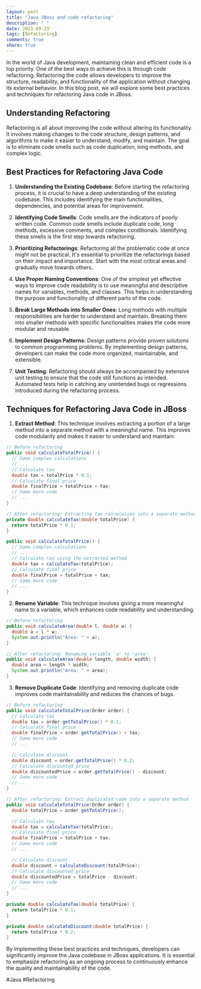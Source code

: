 ```yaml
---
layout: post
title: "Java JBoss and code refactoring"
description: " "
date: 2023-09-29
tags: [Refactoring]
comments: true
share: true
---
```


In the world of Java development, maintaining clean and efficient code is a top priority. One of the best ways to achieve this is through code refactoring. Refactoring the code allows developers to improve the structure, readability, and functionality of the application without changing its external behavior. In this blog post, we will explore some best practices and techniques for refactoring Java code in JBoss.

## Understanding Refactoring

Refactoring is all about improving the code without altering its functionality. It involves making changes to the code structure, design patterns, and algorithms to make it easier to understand, modify, and maintain. The goal is to eliminate code smells such as code duplication, long methods, and complex logic.

## Best Practices for Refactoring Java Code

1. **Understanding the Existing Codebase**: Before starting the refactoring process, it is crucial to have a deep understanding of the existing codebase. This includes identifying the main functionalities, dependencies, and potential areas for improvement.

2. **Identifying Code Smells**: Code smells are the indicators of poorly written code. Common code smells include duplicate code, long methods, excessive comments, and complex conditionals. Identifying these smells is the first step towards refactoring.

3. **Prioritizing Refactorings**: Refactoring all the problematic code at once might not be practical. It's essential to prioritize the refactorings based on their impact and importance. Start with the most critical areas and gradually move towards others.

4. **Use Proper Naming Conventions**: One of the simplest yet effective ways to improve code readability is to use meaningful and descriptive names for variables, methods, and classes. This helps in understanding the purpose and functionality of different parts of the code.

5. **Break Large Methods into Smaller Ones**: Long methods with multiple responsibilities are harder to understand and maintain. Breaking them into smaller methods with specific functionalities makes the code more modular and reusable.

6. **Implement Design Patterns**: Design patterns provide proven solutions to common programming problems. By implementing design patterns, developers can make the code more organized, maintainable, and extensible.

7. **Unit Testing**: Refactoring should always be accompanied by extensive unit testing to ensure that the code still functions as intended. Automated tests help in catching any unintended bugs or regressions introduced during the refactoring process.

## Techniques for Refactoring Java Code in JBoss

1. **Extract Method**: This technique involves extracting a portion of a large method into a separate method with a meaningful name. This improves code modularity and makes it easier to understand and maintain.

```java
// Before refactoring
public void calculateTotalPrice() {
  // Some complex calculations
  // ...
  // Calculate tax
  double tax = totalPrice * 0.1;
  // Calculate final price
  double finalPrice = totalPrice + tax;
  // Some more code
  // ...
}

// After refactoring: Extracting tax calculation into a separate method
private double calculateTax(double totalPrice) {
  return totalPrice * 0.1;
}

public void calculateTotalPrice() {
  // Some complex calculations
  // ...
  // Calculate tax using the extracted method
  double tax = calculateTax(totalPrice);
  // Calculate final price
  double finalPrice = totalPrice + tax;
  // Some more code
  // ...
}
```

2. **Rename Variable**: This technique involves giving a more meaningful name to a variable, which enhances code readability and understanding.

```java
// Before refactoring
public void calculateArea(double l, double w) {
  double a = l * w;
  System.out.println("Area: " + a);
}

// After refactoring: Renaming variable 'a' to 'area'
public void calculateArea(double length, double width) {
  double area = length * width;
  System.out.println("Area: " + area);
}
```

3. **Remove Duplicate Code**: Identifying and removing duplicate code improves code maintainability and reduces the chances of bugs.

```java
// Before refactoring
public void calculateTotalPrice(Order order) {
  // Calculate tax
  double tax = order.getTotalPrice() * 0.1;
  // Calculate final price
  double finalPrice = order.getTotalPrice() + tax;
  // Some more code
  // ...

  // Calculate discount
  double discount = order.getTotalPrice() * 0.2;
  // Calculate discounted price
  double discountedPrice = order.getTotalPrice() - discount;
  // Some more code
  // ...
}

// After refactoring: Extract duplicated code into a separate method
public void calculateTotalPrice(Order order) {
  double totalPrice = order.getTotalPrice();

  // Calculate tax
  double tax = calculateTax(totalPrice);
  // Calculate final price
  double finalPrice = totalPrice + tax;
  // Some more code
  // ...

  // Calculate discount
  double discount = calculateDiscount(totalPrice);
  // Calculate discounted price
  double discountedPrice = totalPrice - discount;
  // Some more code
  // ...
}

private double calculateTax(double totalPrice) {
  return totalPrice * 0.1;
}

private double calculateDiscount(double totalPrice) {
  return totalPrice * 0.2;
}
```

By implementing these best practices and techniques, developers can significantly improve the Java codebase in JBoss applications. It is essential to emphasize refactoring as an ongoing process to continuously enhance the quality and maintainability of the code.

#Java #Refactoring